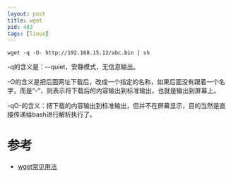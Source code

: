 ```yaml
---
layout: post
title: wget
pid: 483
tags: [linux]
---
```


```
wget -q -O- http://192.168.15.12/abc.bin | sh
```

-q的含义是：--quiet，安静模式，无信息输出。

-O的含义是把后面网址下载后，改成一个指定的名称，如果后面没有跟着一个名字，而是“-”，则表示将下载后的内容输出到标准输出，也就是输出到屏幕上。

-qO-的含义：把下载的内容输出到标准输出，但并不在屏幕显示，目的当然是直接传递给bash进行解析执行了。

# 参考

+ [wget常见用法](https://www.cnblogs.com/litifeng/p/9689346.html)